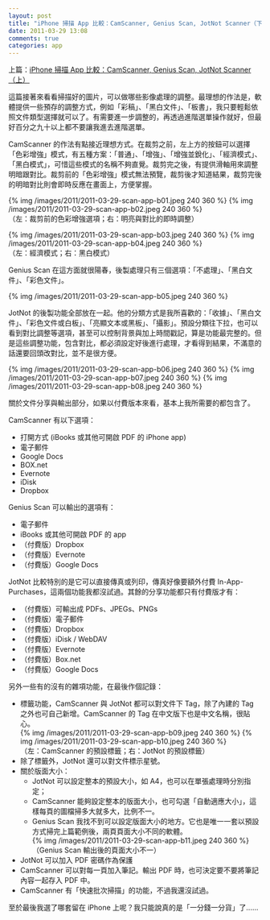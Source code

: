 ```yaml
---
layout: post
title: "iPhone 掃描 App 比較：CamScanner, Genius Scan, JotNot Scanner（下）"
date: 2011-03-29 13:08
comments: true
categories: app
---
```


上篇：[iPhone 掃描 App 比較：CamScanner, Genius Scan, JotNot Scanner（上）](http://tzengyuxio.blogspot.com/2011/03/iphone-camscanner-genius-scan-jotnot.html)

這篇接著來看看掃描好的圖片，可以做哪些影像處理的調整。最理想的作法是，軟體提供一些預存的調整方式，例如「彩稿」、「黑白文件」、「板書」，我只要輕鬆依照文件類型選擇就可以了。有需要進一步調整的，再透過進階選單操作就好，但最好百分之九十以上都不要讓我進去進階選單。

CamScanner 的作法有點接近理想方式。在裁剪之前，左上方的按鈕可以選擇「色彩增強」模式，有五種方案：「普通」、「增強」、「增強並銳化」、「經濟模式」、「黑白模式」，可惜這些模式的名稱不夠直覺。裁剪完之後，有提供滑軸用來調整明暗跟對比。裁剪前的「色彩增強」模式無法預覽，裁剪後才知道結果，裁剪完後的明暗對比則會即時反應在畫面上，方便掌握。

{% img /images/2011/2011-03-29-scan-app-b01.jpeg 240 360 %}
{% img /images/2011/2011-03-29-scan-app-b02.jpeg 240 360 %}  
（左：裁剪前的色彩增強選項；右：明亮與對比的即時調整）

{% img /images/2011/2011-03-29-scan-app-b03.jpeg 240 360 %}
{% img /images/2011/2011-03-29-scan-app-b04.jpeg 240 360 %}  
（左：經濟模式；右：黑白模式）

Genius Scan 在這方面就很陽春，後製處理只有三個選項：「不處理」、「黑白文件」、「彩色文件」。

{% img /images/2011/2011-03-29-scan-app-b05.jpeg 240 360 %}

JotNot 的後製功能全部放在一起。他的分類方式是我所喜歡的：「收據」、「黑白文件」、「彩色文件或白板」、「亮顯文本或黑板」、「攝影」。預設分類往下拉，也可以看到對比調整等選項，甚至可以控制背景與加上時間戳記，算是功能最完整的。但是這些調整功能，包含對比，都必須設定好後進行處理，才看得到結果，不滿意的話還要回頭改對比，並不是很方便。

{% img /images/2011/2011-03-29-scan-app-b06.jpeg 240 360 %}
{% img /images/2011/2011-03-29-scan-app-b07.jpeg 240 360 %}
{% img /images/2011/2011-03-29-scan-app-b08.jpeg 240 360 %}

關於文件分享與輸出部分，如果以付費版本來看，基本上我所需要的都包含了。

CamScanner 有以下選項：

- 打開方式 (iBooks 或其他可開啟 PDF 的 iPhone app)
- 電子郵件
- Google Docs
- BOX.net
- Evernote
- iDisk
- Dropbox

Genius Scan 可以輸出的選項有：

- 電子郵件
- iBooks 或其他可開啟 PDF 的 app
- （付費版）Dropbox
- （付費版）Evernote
- （付費版）Google Docs

JotNot 比較特別的是它可以直接傳真或列印，傳真好像要額外付費 In-App-Purchases，這兩個功能我都沒試過。其餘的分享功能都只有付費版才有：

- （付費版）可輸出成 PDFs、JPEGs、PNGs
- （付費版）電子郵件
- （付費版）Dropbox
- （付費版）iDisk / WebDAV
- （付費版）Evernote
- （付費版）Box.net
- （付費版）Google Docs

另外一些有的沒有的雜項功能，在最後作個記錄：

- 標籤功能，CamScanner 與 JotNot 都可以對文件下 Tag，除了內建的 Tag 之外也可自己新增。CamScanner 的 Tag 在中文版下也是中文名稱，很貼心。   
	{% img /images/2011/2011-03-29-scan-app-b09.jpeg 240 360 %}
	{% img /images/2011/2011-03-29-scan-app-b10.jpeg 240 360 %}  
	（左：CamScanner 的預設標籤；右：JotNot 的預設標籤）
- 除了標籤外，JotNot 還可以對文件標示星號。
- 關於版面大小：
	- JotNot 可以設定整本的預設大小，如 A4，也可以在單張處理時分別指定；
	- CamScanner 能夠設定整本的版面大小，也可勾選「自動適應大小」，這樣每頁的圖檔掃多大就多大，比例不一。
	- Genius Scan 我找不到可以設定版面大小的地方。它也是唯一一套以預設方式掃完上篇範例後，兩頁頁面大小不同的軟體。  
	{% img /images/2011/2011-03-29-scan-app-b11.jpeg 240 360 %}   
	（Genius Scan 輸出後的頁面大小不一）
- JotNot 可以加入 PDF 密碼作為保護
- CamScanner 可以對每一頁加入筆記。輸出 PDF 時，也可決定要不要將筆記內容一起存入 PDF 中。
- CamScanner 有「快速批次掃描」的功能，不過我還沒試過。

至於最後我選了哪套留在 iPhone 上呢？我只能說真的是「一分錢一分貨」了......